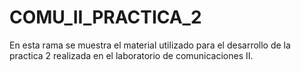 # COMU_II_PRACTICA_2
En esta rama se muestra el material utilizado para el desarrollo de la practica 2 realizada en el laboratorio de comunicaciones II.

